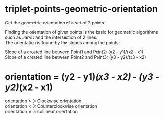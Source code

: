 # triplet-points-geometric-orientation
Get the geometric orientation of a set of 3 points

Finding the orientation of given points is the basic for geometric algorithms such as Jarvis and the intersection of 2 lines.\
The orientation is found by the slopes among the points:

Slope of a created line between Point1 and Point2: (y2 - y1)/(x2 - x1)\
Slope of a created line between Point2 and Point3: (y3 - y2)/(x3 - x2)

# orientation = (y2 - y1)*(x3 - x2) - (y3 - y2)*(x2 - x1)

orientation > 0: Clockwise orientation\
orientation < 0: Counterclockwise orientation\
orientation = 0: collinear orientation
